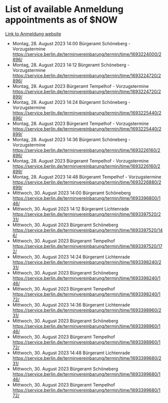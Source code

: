 # List of available Anmeldung appointments as of $NOW
[Link to Anmeldung website](https://service.berlin.de/terminvereinbarung/termin/tag.php?termin=1&anliegen[]=120686&dienstleisterlist=122210,122217,327316,122219,327312,122227,327314,122231,327346,122243,327348,122254,122252,329742,122260,329745,122262,329748,122271,327278,122273,327274,122277,327276,330436,122280,327294,122282,327290,122284,327292,122291,327270,122285,327266,122286,327264,122296,327268,150230,329760,122297,327286,122294,327284,122312,329763,122314,329775,122304,327330,122311,327334,122309,327332,317869,122281,327352,122279,329772,122283,122276,327324,122274,327326,122267,329766,122246,327318,122251,327320,122257,327322,122208,327298,122226,327300&herkunft=http%3A%2F%2Fservice.berlin.de%2Fdienstleistung%2F120686%2F)
- Montag, 28. August 2023 14:00 Bürgeramt Schöneberg - Vorzugstermine https://service.berlin.de/terminvereinbarung/termin/time/1693224000/2896/
- Montag, 28. August 2023 14:12 Bürgeramt Schöneberg - Vorzugstermine https://service.berlin.de/terminvereinbarung/termin/time/1693224720/2896/
- Montag, 28. August 2023  Bürgeramt Tempelhof - Vorzugstermine https://service.berlin.de/terminvereinbarung/termin/time/1693224720/2899/
- Montag, 28. August 2023 14:24 Bürgeramt Schöneberg - Vorzugstermine https://service.berlin.de/terminvereinbarung/termin/time/1693225440/2896/
- Montag, 28. August 2023  Bürgeramt Tempelhof - Vorzugstermine https://service.berlin.de/terminvereinbarung/termin/time/1693225440/2899/
- Montag, 28. August 2023 14:36 Bürgeramt Schöneberg - Vorzugstermine https://service.berlin.de/terminvereinbarung/termin/time/1693226160/2896/
- Montag, 28. August 2023  Bürgeramt Tempelhof - Vorzugstermine https://service.berlin.de/terminvereinbarung/termin/time/1693226160/2899/
- Montag, 28. August 2023 14:48 Bürgeramt Tempelhof - Vorzugstermine https://service.berlin.de/terminvereinbarung/termin/time/1693226880/2899/
- Mittwoch, 30. August 2023 14:00 Bürgeramt Schöneberg https://service.berlin.de/terminvereinbarung/termin/time/1693396800/146/
- Mittwoch, 30. August 2023 14:12 Bürgeramt Lichtenrade https://service.berlin.de/terminvereinbarung/termin/time/1693397520/231/
- Mittwoch, 30. August 2023  Bürgeramt Schöneberg https://service.berlin.de/terminvereinbarung/termin/time/1693397520/146/
- Mittwoch, 30. August 2023  Bürgeramt Tempelhof https://service.berlin.de/terminvereinbarung/termin/time/1693397520/172/
- Mittwoch, 30. August 2023 14:24 Bürgeramt Lichtenrade https://service.berlin.de/terminvereinbarung/termin/time/1693398240/231/
- Mittwoch, 30. August 2023  Bürgeramt Schöneberg https://service.berlin.de/terminvereinbarung/termin/time/1693398240/146/
- Mittwoch, 30. August 2023  Bürgeramt Tempelhof https://service.berlin.de/terminvereinbarung/termin/time/1693398240/172/
- Mittwoch, 30. August 2023 14:36 Bürgeramt Lichtenrade https://service.berlin.de/terminvereinbarung/termin/time/1693398960/231/
- Mittwoch, 30. August 2023  Bürgeramt Schöneberg https://service.berlin.de/terminvereinbarung/termin/time/1693398960/146/
- Mittwoch, 30. August 2023  Bürgeramt Tempelhof https://service.berlin.de/terminvereinbarung/termin/time/1693398960/172/
- Mittwoch, 30. August 2023 14:48 Bürgeramt Lichtenrade https://service.berlin.de/terminvereinbarung/termin/time/1693399680/231/
- Mittwoch, 30. August 2023  Bürgeramt Schöneberg https://service.berlin.de/terminvereinbarung/termin/time/1693399680/146/
- Mittwoch, 30. August 2023  Bürgeramt Tempelhof https://service.berlin.de/terminvereinbarung/termin/time/1693399680/172/
